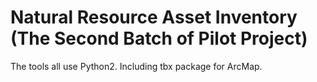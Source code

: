 # Natural Resource Asset Inventory (The Second Batch of Pilot Project)
 
The tools all use Python2. Including tbx package for ArcMap.

